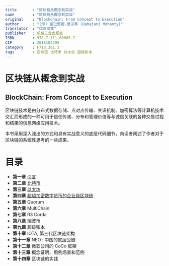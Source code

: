 ```yaml
---
title       : "区块链从概念到实战"
name        : "区块链从概念到实战"
original    : "BlockChain: From Concept to Execution"
author      : "(印) 德巴贾妮·莫汉蒂 (Debajani Mohanty)"
translator  : "维京资本"
publisher   : 机械工业出版社
ISBN        : 978-7-111-60685-7
CIP         : 2018184395
category    : F713.361.3
tags        : 区块链 比特币 以太坊 超级账本
---
```


区块链从概念到实战
===============
BlockChain: From Concept to Execution
-------------------------------------

区块链技术是由分布式数据存储、点对点传输、共识机制、加密算法等计算机技术交汇而形成的一种可用于信任传递、分布和管理价值等与诚信关联的各种交易过程和结果的信息网络应用技术。

本书采用深入浅出的方式和具有实战意义的底层代码细节，向读者阐述了作者对于区块链的系统性思考的一些成果。

# 目录

- **第一章** [引言](./chapter01)
- **第二章** [比特币](./chapter02)
- **第三章** [以太坊](./chapter03)
- **第四章** [超越加密数字货币的企业级区块链](./chapter04)
- **第五章** Quorum
- **第六章** MultiChain
- **第七章** R3 Corda
- **第八章** 瑞波币
- **第九章** 超级账本
- **第十章** IOTA, 第三代区块链架构
- **第十一章** NEO : 中国的底层公链
- **第十二章** 微软公司的 CoCo 框架
- **第十三章** 概念证明、用例场景和范例
- **第十四章** 区块链的实践
